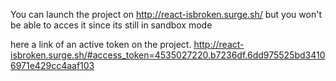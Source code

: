 You can launch the project on http://react-isbroken.surge.sh/ but you won't be able to acces it since its still in sandbox mode

here a link of an active token on the project.
http://react-isbroken.surge.sh/#access_token=4535027220.b7236df.6dd975525bd34106971e429cc4aaf103
